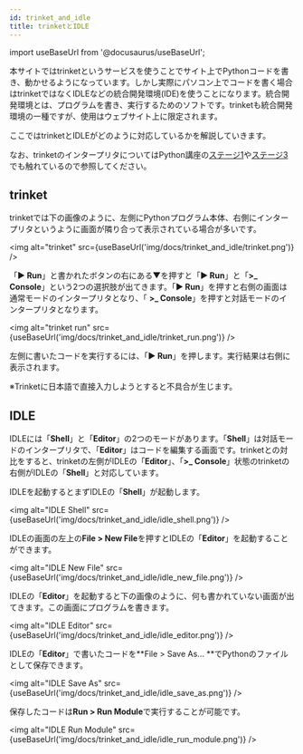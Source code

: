 ```yaml
---
id: trinket_and_idle
title: trinketとIDLE
---
```


import useBaseUrl from '@docusaurus/useBaseUrl';

本サイトではtrinketというサービスを使うことでサイト上でPythonコードを書き、動かせるようになっています。しかし実際にパソコン上でコードを書く場合はtrinketではなくIDLEなどの統合開発環境(IDE)を使うことになります。統合開発環境とは、プログラムを書き、実行するためのソフトです。trinketも統合開発環境の一種ですが、使用はウェブサイト上に限定されます。 

ここではtrinketとIDLEがどのように対応しているかを解説していきます。 

なお、trinketのインタープリタについてはPython講座の[ステージ1](stage_1)や[ステージ3](stage_3)でも触れているので参照してください。 

## trinket 

trinketでは下の画像のように、左側にPythonプログラム本体、右側にインタープリタというように画面が隣り合って表示されている場合が多いです。 

<img alt="trinket" src={useBaseUrl('img/docs/trinket_and_idle/trinket.png')} />

「**▶ Run**」と書かれたボタンの右にある▼を押すと「**▶ Run**」と「**&gt;_ Console**」という2つの選択肢が出てきます。「**▶ Run**」を押すと右側の画面は通常モードのインタープリタとなり、「 **&gt;_ Console**」を押すと対話モードのインタープリタとなります。 

<img alt="trinket run" src={useBaseUrl('img/docs/trinket_and_idle/trinket_run.png')} />

左側に書いたコードを実行するには、「**▶ Run**」を押します。実行結果は右側に表示されます。 

※Trinketに日本語で直接入力しようとすると不具合が生じます。 

## IDLE 

IDLEには「**Shell**」と「**Editor**」の2つのモードがあります。「**Shell**」は対話モードのインタープリタで、「**Editor**」はコードを編集する画面です。trinketとの対比をすると、trinketの左側がIDLEの「**Editor**」、「**&gt;_ Console**」状態のtrinketの右側がIDLEの「**Shell**」と対応しています。 

IDLEを起動するとまずIDLEの「**Shell**」が起動します。 

<img alt="IDLE Shell" src={useBaseUrl('img/docs/trinket_and_idle/idle_shell.png')} />

IDLEの画面の左上の**File &gt; New File**を押すとIDLEの「**Editor**」を起動することができます。 

<img alt="IDLE New File" src={useBaseUrl('img/docs/trinket_and_idle/idle_new_file.png')} />

IDLEの「**Editor**」を起動すると下の画像のように、何も書かれていない画面が出てきます。この画面にプログラムを書きます。 

<img alt="IDLE Editor" src={useBaseUrl('img/docs/trinket_and_idle/idle_editor.png')} />

IDLEの「**Editor**」で書いたコードを**File &gt; Save As... **でPythonのファイルとして保存できます。 

<img alt="IDLE Save As" src={useBaseUrl('img/docs/trinket_and_idle/idle_save_as.png')} />

保存したコードは**Run &gt; Run Module**で実行することが可能です。 

<img alt="IDLE Run Module" src={useBaseUrl('img/docs/trinket_and_idle/idle_run_module.png')} />
